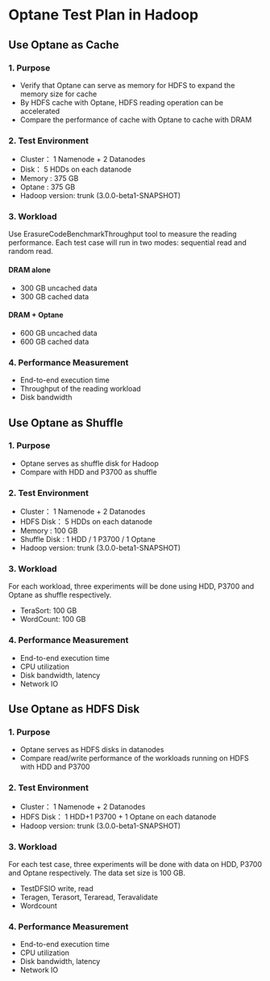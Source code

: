 Optane Test Plan in Hadoop
==============

Use Optane as Cache
-----------------

### 1. Purpose

* Verify that Optane can serve as memory for HDFS to expand the memory size for cache
* By HDFS cache with Optane, HDFS reading operation can be accelerated
* Compare the performance of cache with Optane to cache with DRAM

### 2. Test Environment

* Cluster： 1 Namenode + 2 Datanodes
* Disk： 5 HDDs on each datanode
* Memory : 375 GB
* Optane : 375 GB
* Hadoop version: trunk (3.0.0-beta1-SNAPSHOT)

### 3. Workload

Use ErasureCodeBenchmarkThroughput tool to measure the reading performance. Each test case will run in two modes: sequential read and random read.
#### DRAM alone
* 300 GB uncached data
* 300 GB cached data
#### DRAM + Optane
* 600 GB uncached data
* 600 GB cached data


### 4. Performance Measurement

* End-to-end execution time
* Throughput of the reading workload
* Disk bandwidth


Use Optane as Shuffle
-----------------

### 1. Purpose

* Optane serves as shuffle disk for Hadoop 
* Compare with HDD and P3700 as shuffle


### 2. Test Environment

* Cluster： 1 Namenode + 2 Datanodes
* HDFS Disk： 5 HDDs on each datanode
* Memory : 100 GB
* Shuffle Disk : 1 HDD / 1 P3700 / 1 Optane
* Hadoop version: trunk (3.0.0-beta1-SNAPSHOT)

### 3. Workload

For each workload, three experiments will be done using HDD, P3700 and Optane as shuffle respectively.
* TeraSort: 100 GB
* WordCount: 100 GB


### 4. Performance Measurement

* End-to-end execution time
* CPU utilization
* Disk bandwidth, latency
* Network IO

Use Optane as HDFS Disk
-----------------

### 1. Purpose

* Optane serves as HDFS disks in datanodes
* Compare read/write performance of the workloads running on HDFS with HDD and P3700

### 2. Test Environment

* Cluster： 1 Namenode + 2 Datanodes
* HDFS Disk： 1 HDD+1 P3700 + 1 Optane on each datanode
* Hadoop version: trunk (3.0.0-beta1-SNAPSHOT)

### 3. Workload

For each test case, three experiments will be done with data on HDD, P3700 and Optane respectively. The data set size is 100 GB.

* TestDFSIO write, read
* Teragen, Terasort, Teraread, Teravalidate
* Wordcount

### 4. Performance Measurement

* End-to-end execution time
* CPU utilization
* Disk bandwidth, latency
* Network IO